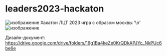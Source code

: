 # leaders2023-hackaton
 
![изображение](https://github.com/MayNor1337/leaders2023-hackaton/assets/80977287/71f84ab9-2d45-4232-b5fb-ede4ac2e0dda)
Хакатон ЛЦТ 2023 игра с образом москвы '\n'
![изображение](https://github.com/MayNor1337/leaders2023-hackaton/assets/80977287/407161b3-f10a-47cb-846c-f6c8b0b6bd2f)


Дизайн-документ: https://drive.google.com/drive/folders/16g1Ba4keZe0KrQDkAPJYc_NkPUc6be6e
